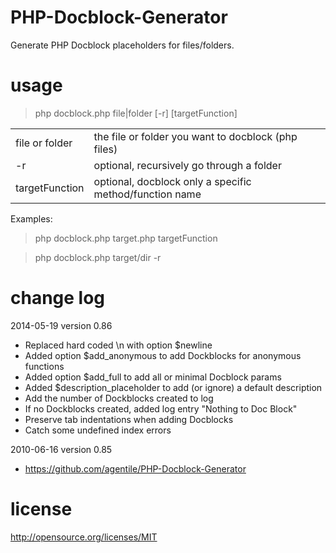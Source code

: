 PHP-Docblock-Generator
======================
Generate PHP Docblock placeholders for files/folders.


usage
========
> php docblock.php file|folder [-r] [targetFunction]

|                 |                                                         |
------------------|----------------------------------------------------------
| file or folder  | the file or folder you want to docblock (php files)     |
| -r              | optional, recursively go through a folder               |
| targetFunction  | optional, docblock only a specific method/function name |

Examples:

> php docblock.php target.php targetFunction

> php docblock.php target/dir -r


change log
========
2014-05-19 version 0.86
* Replaced hard coded \n with option $newline
* Added option $add_anonymous to add Dockblocks for anonymous functions
* Added option $add_full to add all or minimal Docblock params
* Added $description_placeholder to add (or ignore) a default description
* Add the number of Dockblocks created to log
* If no Dockblocks created, added log entry "Nothing to Doc Block"
* Preserve tab indentations when adding Docblocks
* Catch some undefined index errors

2010-06-16 version 0.85
* https://github.com/agentile/PHP-Docblock-Generator


license
========
http://opensource.org/licenses/MIT


